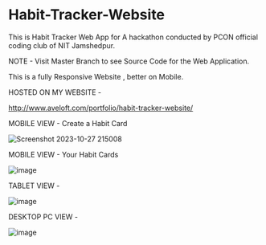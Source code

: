 # Habit-Tracker-Website


This is Habit Tracker Web App for A hackathon conducted by PCON official coding club of NIT Jamshedpur.

NOTE - Visit Master Branch to see Source Code for the Web Application.

This is a fully Responsive Website , better on Mobile.

HOSTED ON MY WEBSITE -

http://www.aveloft.com/portfolio/habit-tracker-website/

MOBILE VIEW - Create a Habit Card

![Screenshot 2023-10-27 215008](https://github.com/RealityDenied/Habit-Tracker-Website/assets/145967694/1358f2fe-5721-4207-a886-f4ec0b86c5f2)

MOBILE VIEW - Your Habit Cards

![image](https://github.com/RealityDenied/Habit-Tracker-Website/assets/145967694/0687b75d-a0fb-41b0-9f48-a5c83de21251)

TABLET VIEW -

![image](https://github.com/RealityDenied/Habit-Tracker-Website/assets/145967694/b582ff49-0626-45f4-9c09-d0e4dd38a377)

DESKTOP PC VIEW -

![image](https://github.com/RealityDenied/Habit-Tracker-Website/assets/145967694/c33c27a0-bf77-46fc-8fa9-2e15024d050f)









